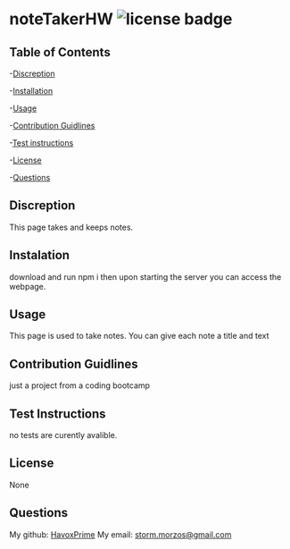 # noteTakerHW ![license badge](https://img.shields.io/badge/License-No%20License-red?style=for-the-badge)

## Table of Contents

-[Discreption](#discreption)

-[Installation](#installation)

-[Usage](#usage)

-[Contribution Guidlines](#contribution-guidlines)

-[Test instructions](#test-instructions)

-[License](#license)

-[Questions](#questions)

## Discreption
This page takes and keeps notes.
## Instalation
download and run npm i then upon starting the server you can access the webpage.
## Usage
This page is used to take notes. You can give each note a title and text
## Contribution Guidlines
just a project from a coding bootcamp
## Test Instructions
no tests are curently avalible.
## License
 None
## Questions
 My github: [HavoxPrime](https://github.com/HavoxPrime)
 My email: storm.morzos@gmail.com
